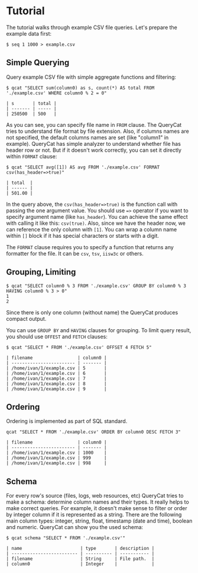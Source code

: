 # Tutorial

The tutorial walks through example CSV file queries. Let's prepare the example data first:

```
$ seq 1 1000 > example.csv
```

## Simple Querying

Query example CSV file with simple aggregate functions and filtering:

```
$ qcat "SELECT sum(column0) as s, count(*) AS total FROM './example.csv' WHERE column0 % 2 = 0"

| s       | total |
| ------- | ----- |
| 250500  | 500   |
```

As you can see, you can specify file name in `FROM` clause. The QueryCat tries to understand file format by file extension. Also, if columns names are not specified, the default columns names are set (like "column1" in example). QueryCat has simple analyzer to understand whether file has header row or not. But if it doesn't work correctly, you can set it directly within `FORMAT` clause:

```
$ qcat "SELECT avg([1]) AS avg FROM './example.csv' FORMAT csv(has_header=>true)"

| total  |
| ------ |
| 501.00 |
```

In the query above, the `csv(has_header=>true)` is the function call with passing the one argument value. You should use `=>` operator if you want to specify argument name (like `has_header`). You can achieve the same effect with calling it like this: `csv(true)`. Also, since we have the header now, we can reference the only column with `[1]`. You can wrap a column name within `[]` block if it has special characters or starts with a digit.

The `FORMAT` clause requires you to specify a function that returns any formatter for the file. It can be `csv`, `tsv`, `iisw3c` or others.

## Grouping, Limiting

```
$ qcat "SELECT column0 % 3 FROM './example.csv' GROUP BY column0 % 3 HAVING column0 % 3 > 0"
1
2
```

Since there is only one column (without name) the QueryCat produces compact output.

You can use `GROUP BY` and `HAVING` clauses for grouping. To limit query result, you should use `OFFEST` and `FETCH` clauses:

```
$ qcat "SELECT * FROM './example.csv' OFFSET 4 FETCH 5"

| filename                 | column0 |
| ------------------------ | ------- |
| /home/ivan/1/example.csv | 5       |
| /home/ivan/1/example.csv | 6       |
| /home/ivan/1/example.csv | 7       |
| /home/ivan/1/example.csv | 8       |
| /home/ivan/1/example.csv | 9       |
```

## Ordering

Ordering is implemented as part of SQL standard.

```
qcat "SELECT * FROM './example.csv' ORDER BY column0 DESC FETCH 3"

| filename                 | column0 |
| ------------------------ | ------- |
| /home/ivan/1/example.csv | 1000    |
| /home/ivan/1/example.csv | 999     |
| /home/ivan/1/example.csv | 998     |
```

## Schema

For every row's source (files, logs, web resources, etc) QueryCat tries to make a schema: determine column names and their types. It really helps to make correct queries. For example, it doesn't make sense to filter or order by integer column if it is represented as a string. There are the following main column types: integer, string, float, timestamp (date and time), boolean and numeric. QueryCat can show you the used schema:

```
$ qcat schema "SELECT * FROM './example.csv'"

| name                      | type       | description |
| ------------------------- | ---------- | ----------- |
| filename                  | String     | File path.  |
| column0                   | Integer    |             |
```
